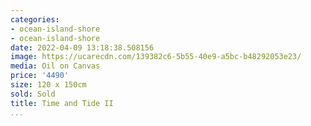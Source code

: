 ```yaml
---
categories:
- ocean-island-shore
- ocean-island-shore
date: 2022-04-09 13:18:38.508156
image: https://ucarecdn.com/139382c6-5b55-40e9-a5bc-b48292053e23/
media: Oil on Canvas
price: '4490'
size: 120 x 150cm
sold: Sold
title: Time and Tide II
...
```


